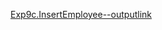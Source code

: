 [Exp9c.InsertEmployee--outputlink](https://github.com/Divyaprabhu784/Divya-4AL22CS040--Java/blob/main/Exp9c.InsertEmployeeMySQL/Exp9c.Employee_Insert.png)
